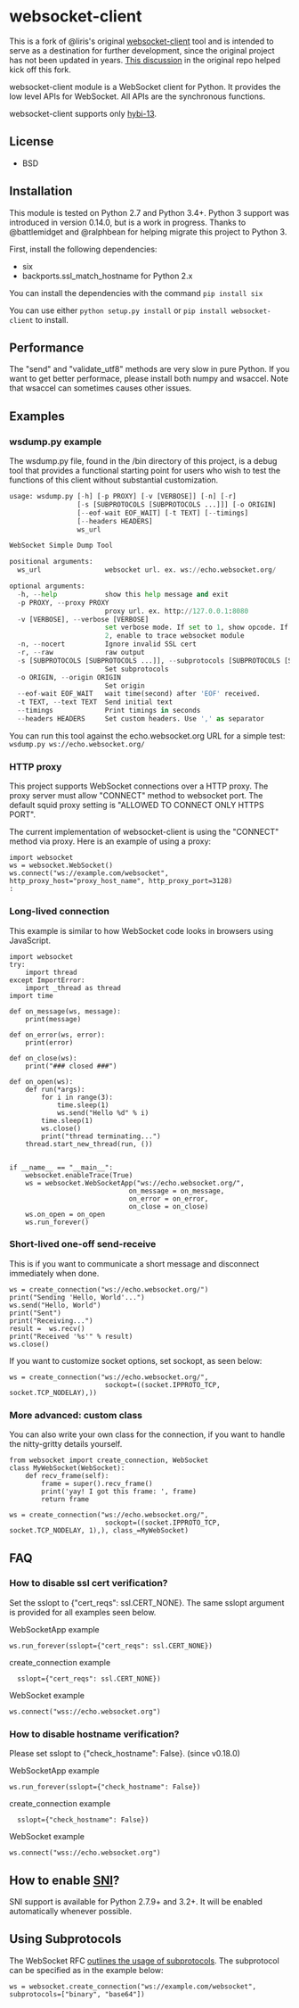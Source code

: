 # websocket-client

This is a fork of @liris's original
[websocket-client](https://github.com/websocket-client/websocket-client) tool and
is intended to serve as a destination for further development, since the original
project has not been updated in years. [This discussion](https://github.com/websocket-client/websocket-client/issues/644)
in the original repo helped kick off this fork.

websocket-client module is a WebSocket client for Python. It provides the
low level APIs for WebSocket. All APIs are the synchronous functions.

websocket-client supports only [hybi-13](https://tools.ietf.org/html/draft-ietf-hybi-thewebsocketprotocol-13).

## License

- BSD

## Installation

This module is tested on Python 2.7 and Python 3.4+. Python 3 support was
introduced in version 0.14.0, but is a work in progress. Thanks to
@battlemidget and @ralphbean for helping migrate this project to Python 3.

First, install the following dependencies:
- six
- backports.ssl\_match\_hostname for Python 2.x

You can install the dependencies with the command `pip install six`

You can use either `python setup.py install` or `pip install websocket-client` to
install.

## Performance

The "send" and "validate_utf8" methods are very slow in pure Python.
If you want to get better performace, please install both numpy and wsaccel.
Note that wsaccel can sometimes causes other issues.

## Examples

### wsdump.py example

The wsdump.py file, found in the /bin directory of this project, is a debug tool
that provides a functional starting point for users who wish to test the
functions of this client without substantial customization.

```python wsdump.py -h          
usage: wsdump.py [-h] [-p PROXY] [-v [VERBOSE]] [-n] [-r]
                 [-s [SUBPROTOCOLS [SUBPROTOCOLS ...]]] [-o ORIGIN]
                 [--eof-wait EOF_WAIT] [-t TEXT] [--timings]
                 [--headers HEADERS]
                 ws_url

WebSocket Simple Dump Tool

positional arguments:
  ws_url                websocket url. ex. ws://echo.websocket.org/

optional arguments:
  -h, --help            show this help message and exit
  -p PROXY, --proxy PROXY
                        proxy url. ex. http://127.0.0.1:8080
  -v [VERBOSE], --verbose [VERBOSE]
                        set verbose mode. If set to 1, show opcode. If set to
                        2, enable to trace websocket module
  -n, --nocert          Ignore invalid SSL cert
  -r, --raw             raw output
  -s [SUBPROTOCOLS [SUBPROTOCOLS ...]], --subprotocols [SUBPROTOCOLS [SUBPROTOCOLS ...]]
                        Set subprotocols
  -o ORIGIN, --origin ORIGIN
                        Set origin
  --eof-wait EOF_WAIT   wait time(second) after 'EOF' received.
  -t TEXT, --text TEXT  Send initial text
  --timings             Print timings in seconds
  --headers HEADERS     Set custom headers. Use ',' as separator
  ```

You can run this tool against the echo.websocket.org URL for a simple test:
`wsdump.py ws://echo.websocket.org/`

### HTTP proxy

This project supports WebSocket connections over a HTTP proxy. The proxy server
must allow "CONNECT" method to websocket port. The default squid proxy setting
is "ALLOWED TO CONNECT ONLY HTTPS PORT".

The current implementation of websocket-client is using the "CONNECT" method via
proxy. Here is an example of using a proxy:

``` sourceCode python
import websocket
ws = websocket.WebSocket()
ws.connect("ws://example.com/websocket", http_proxy_host="proxy_host_name", http_proxy_port=3128)
:
```

### Long-lived connection

This example is similar to how WebSocket code looks in browsers using
JavaScript.

``` sourceCode python
import websocket
try:
    import thread
except ImportError:
    import _thread as thread
import time

def on_message(ws, message):
    print(message)

def on_error(ws, error):
    print(error)

def on_close(ws):
    print("### closed ###")

def on_open(ws):
    def run(*args):
        for i in range(3):
            time.sleep(1)
            ws.send("Hello %d" % i)
        time.sleep(1)
        ws.close()
        print("thread terminating...")
    thread.start_new_thread(run, ())


if __name__ == "__main__":
    websocket.enableTrace(True)
    ws = websocket.WebSocketApp("ws://echo.websocket.org/",
                              on_message = on_message,
                              on_error = on_error,
                              on_close = on_close)
    ws.on_open = on_open
    ws.run_forever()
```

### Short-lived one-off send-receive

This is if you want to communicate a short message and disconnect
immediately when done.

```from websocket import create_connection
ws = create_connection("ws://echo.websocket.org/")
print("Sending 'Hello, World'...")
ws.send("Hello, World")
print("Sent")
print("Receiving...")
result =  ws.recv()
print("Received '%s'" % result)
ws.close()
```

If you want to customize socket options, set sockopt, as seen below:

```from websocket import create_connection
ws = create_connection("ws://echo.websocket.org/",
                        sockopt=((socket.IPPROTO_TCP, socket.TCP_NODELAY),))
```

### More advanced: custom class

You can also write your own class for the connection, if you want to handle the nitty-gritty details yourself.

```import socket
from websocket import create_connection, WebSocket
class MyWebSocket(WebSocket):
    def recv_frame(self):
        frame = super().recv_frame()
        print('yay! I got this frame: ', frame)
        return frame

ws = create_connection("ws://echo.websocket.org/",
                        sockopt=((socket.IPPROTO_TCP, socket.TCP_NODELAY, 1),), class_=MyWebSocket)
```

## FAQ

### How to disable ssl cert verification?

Set the sslopt to {"cert_reqs": ssl.CERT_NONE}. The same sslopt argument is provided
for all examples seen below.

WebSocketApp example

```ws = websocket.WebSocketApp("wss://echo.websocket.org")
ws.run_forever(sslopt={"cert_reqs": ssl.CERT_NONE})
```

create_connection example

```ws = websocket.create_connection("wss://echo.websocket.org",
  sslopt={"cert_reqs": ssl.CERT_NONE})
```

WebSocket example

```ws = websocket.WebSocket(sslopt={"cert_reqs": ssl.CERT_NONE})
ws.connect("wss://echo.websocket.org")
```

### How to disable hostname verification?

Please set sslopt to {"check_hostname": False}. (since v0.18.0)

WebSocketApp example

```ws = websocket.WebSocketApp("wss://echo.websocket.org")
ws.run_forever(sslopt={"check_hostname": False})
```

create_connection example

```ws = websocket.create_connection("wss://echo.websocket.org",
  sslopt={"check_hostname": False})
```

WebSocket example

```ws = websocket.WebSocket(sslopt={"check_hostname": False})
ws.connect("wss://echo.websocket.org")
```

## How to enable [SNI](http://en.wikipedia.org/wiki/Server_Name_Indication)?

SNI support is available for Python 2.7.9+ and 3.2+.
It will be enabled automatically whenever possible.

## Using Subprotocols

The WebSocket RFC [outlines the usage of subprotocols](https://tools.ietf.org/html/rfc6455#section-1.9).
The subprotocol can be specified as in the example below:

`ws = websocket.create_connection("ws://example.com/websocket", subprotocols=["binary", "base64"])`
